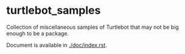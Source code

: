 # turtlebot_samples
Collection of miscellaneous samples of Turtlebot that may not be big enough to be a package. 

Document is available in [./doc/index.rst](https://github.com/130s/turtlebot_samples/doc/index.rst).
